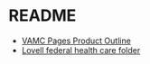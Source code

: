 # README

- [VAMC Pages Product Outline](https://github.com/department-of-veterans-affairs/va.gov-team/blob/master/products/facilities/medical-centers/product/vamc-product-brief.md)
- [Lovell federal health care folder](https://github.com/department-of-veterans-affairs/va.gov-team/tree/master/products/facilities/medical-centers/product/lovell#lovell-federal-health-care-center)
